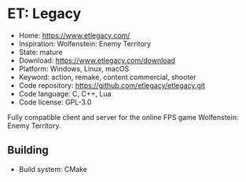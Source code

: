 # ET: Legacy

- Home: https://www.etlegacy.com/
- Inspiration: Wolfenstein: Enemy Territory
- State: mature
- Download: https://www.etlegacy.com/download
- Platform: Windows, Linux, macOS
- Keyword: action, remake, content commercial, shooter
- Code repository: https://github.com/etlegacy/etlegacy.git
- Code language: C, C++, Lua
- Code license: GPL-3.0

Fully compatible client and server for the online FPS game Wolfenstein: Enemy Territory.

## Building

- Build system: CMake
